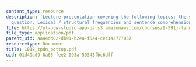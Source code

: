 ```yaml
---
content_type: resource
description: 'Lecture presentation covering the following topics: the serial / parallel
  question, Lexical / structural frequencies and sentence comprehension.'
file: https://ol-ocw-studio-app-qa.s3.amazonaws.com/courses/9-591j-language-processing-fall-2004/01d49a098a65fee2093a59343fbc6dff_1018_tpdn_bottup.pdf
file_type: application/pdf
parent_uid: aa44dd02-db91-b2ea-f5a4-cec1a2777037
resourcetype: Document
title: 1018_tpdn_bottup.pdf
uid: 01d49a09-8a65-fee2-093a-59343fbc6dff
---
```


